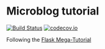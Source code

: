 # Microblog tutorial
[![Build Status](https://travis-ci.org/shages/microblog_tutorial.svg?branch=master)](https://travis-ci.org/shages/microblog_tutorial)
[![codecov.io](https://codecov.io/gh/shages/microblog_tutorial/coverage.svg?branch=master)](https://codecov.io/gh/shages/microblog_tutorial?branch=master)


Following the [Flask Mega-Tutorial](https://blog.miguelgrinberg.com/post/the-flask-mega-tutorial-part-i-hello-world)
